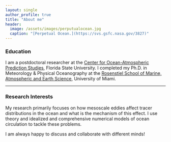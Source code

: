 ```yaml
---
layout: single
author_profile: true
title: "About me"
header:
  image: /assets/images/perputualocean.jpg
  caption: "[Perpetual Ocean.](https://svs.gsfc.nasa.gov/3827)"
---
```



### Education
I am a postdoctoral researcher at the [Center for Ocean-Atmospheric Prediction Studies](https://www.coaps.fsu.edu/), Florida State University. I completed my Ph.D. in Meteorology & Physical Oceanography at the [Rosenstiel School of Marine, Atmospheric and Earth Science](https://www.rsmas.miami.edu/), University of Miami.

---

### Research Interests
My research primarily focuses on how mesoscale eddies affect tracer distributions in the ocean and what is the mechanism of this effect. I use theory and idealized and comprehensive numerical models of ocean circulation to tackle these problems.

I am always happy to discuss and collaborate with different minds!
